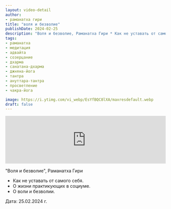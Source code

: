 ```yaml
---
layout: video-detail
author:
- раманатха гири
title: "воля и безволие"
publishDate: 2024-02-25
description: "Воля и безволие, Раманатха Гири * Как не уставать от самого себя. * О жизни практикующих в социуме. * О воли и безволии.   Дата  25.02.2024 г."
tags: 
- раманатха
- медитация
- адвайта
- созерцание
- дхарма
- санатана-дхарма
- джняна-йога
- тантра
- ануттара-тантра
- просветление
- чакра-йога

image: https://i.ytimg.com/vi_webp/EsYfBQC8lXA/maxresdefault.webp
draft: false
---
```


<iframe width="100%" src="https://www.youtube.com/embed/EsYfBQC8lXA" frameborder="0" allowfullscreen=""></iframe> 

 "Воля и безволие", Раманатха Гири

* Как не уставать от самого себя.
* О жизни практикующих в социуме.
* О воли и безволии.

  
 Дата: 25.02.2024 г.

  

 